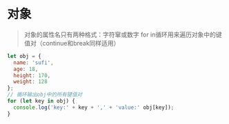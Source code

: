 # 对象
> 对象的属性名只有两种格式：字符窜或数字
> for in循环用来遍历对象中的键值对（continue和break同样适用）
```javascript
let obj = {
  name: 'sufi',
  age: 18,
  height: 170,
  weight: 128
};
// 循环输出obj中的所有键值对
for (let key in obj) {
  console.log('key:' + key + ',' + 'value:' obj[key]);
}
```